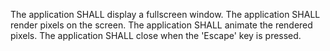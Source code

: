 The application SHALL display a fullscreen window.
The application SHALL render pixels on the screen.
The application SHALL animate the rendered pixels.
The application SHALL close when the 'Escape' key is pressed.
